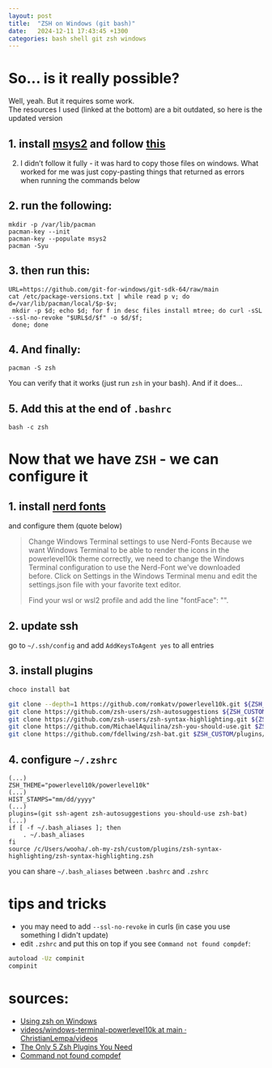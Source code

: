 ```yaml
---
layout: post
title:  "ZSH on Windows (git bash)"
date:   2024-12-11 17:43:45 +1300
categories: bash shell git zsh windows
---
```


# So... is it really possible?  
Well, yeah. But it requires some work.  
The resources I used (linked at the bottom) are a bit outdated, so here is the updated version

## 1. install [msys2](https://www.msys2.org/) and follow [this](https://stackoverflow.com/a/73565205/20691743)
   2. I didn’t follow it fully - it was hard to copy those files on windows. What worked for me was just copy-pasting things that returned as errors when running the commands below

## 2. run the following:
```shell
mkdir -p /var/lib/pacman
pacman-key --init
pacman-key --populate msys2
pacman -Syu
```

## 3. then run this:
```shell
URL=https://github.com/git-for-windows/git-sdk-64/raw/main
cat /etc/package-versions.txt | while read p v; do d=/var/lib/pacman/local/$p-$v;
 mkdir -p $d; echo $d; for f in desc files install mtree; do curl -sSL --ssl-no-revoke "$URL$d/$f" -o $d/$f;
 done; done
```

## 4. And finally:
```shell
pacman -S zsh
```

You can verify that it works (just run `zsh` in your bash). And if it does...

## 5. Add this at the end of `.bashrc`
```shell
bash -c zsh
```

# Now that we have `ZSH` - we can configure it
## 1. install [nerd fonts](https://www.nerdfonts.com/) 
and configure them (quote below)
> Change Windows Terminal settings to use Nerd-Fonts
Because we want Windows Terminal to be able to render the icons in the powerlevel10k theme correctly, we need to change the Windows Terminal configuration to use the Nerd-Font we've downloaded before. Click on Settings in the Windows Terminal menu and edit the settings.json file with your favorite text editor.
> 
> Find your wsl or wsl2 profile and add the line "fontFace": "<name-of-your-font>".

## 2. update ssh
go to `~/.ssh/config` and add `AddKeysToAgent yes` to all entries

## 3. install plugins
```bash
choco install bat

git clone --depth=1 https://github.com/romkatv/powerlevel10k.git ${ZSH_CUSTOM:-~/.oh-my-zsh/custom}/themes/powerlevel10k
git clone https://github.com/zsh-users/zsh-autosuggestions ${ZSH_CUSTOM:-~/.oh-my-zsh/custom}/plugins/zsh-autosuggestions
git clone https://github.com/zsh-users/zsh-syntax-highlighting.git ${ZSH_CUSTOM:-~/.oh-my-zsh/custom}/plugins/zsh-syntax-highlighting
git clone https://github.com/MichaelAquilina/zsh-you-should-use.git $ZSH_CUSTOM/plugins/you-should-use
git clone https://github.com/fdellwing/zsh-bat.git $ZSH_CUSTOM/plugins/zsh-bat
```

## 4. configure `~/.zshrc`
```shell
(...)
ZSH_THEME="powerlevel10k/powerlevel10k"
(...)
HIST_STAMPS="mm/dd/yyyy"
(...)
plugins=(git ssh-agent zsh-autosuggestions you-should-use zsh-bat)
(...)
if [ -f ~/.bash_aliases ]; then
    . ~/.bash_aliases
fi
source /c/Users/wooha/.oh-my-zsh/custom/plugins/zsh-syntax-highlighting/zsh-syntax-highlighting.zsh
```

you can share `~/.bash_aliases` between `.bashrc` and `.zshrc`

# tips and tricks

- you may need to add `--ssl-no-revoke` in curls (in case you use something I didn't update)
- edit `.zshrc` and put this on top if you see `Command not found compdef`:

```bash
autoload -Uz compinit
compinit
```

# sources:
- [Using zsh on Windows](https://walterteng.com/using-zsh-on-windows#replace-git-bash-with-zsh)
- [videos/windows-terminal-powerlevel10k at main · ChristianLempa/videos](https://github.com/christianlempa/videos/tree/main/windows-terminal-powerlevel10k)
- [The Only 5 Zsh Plugins You Need](https://catalins.tech/zsh-plugins/)
- [Command not found compdef](https://documentation.breadnet.co.uk/kb/mac/command-not-found-compdef/)

